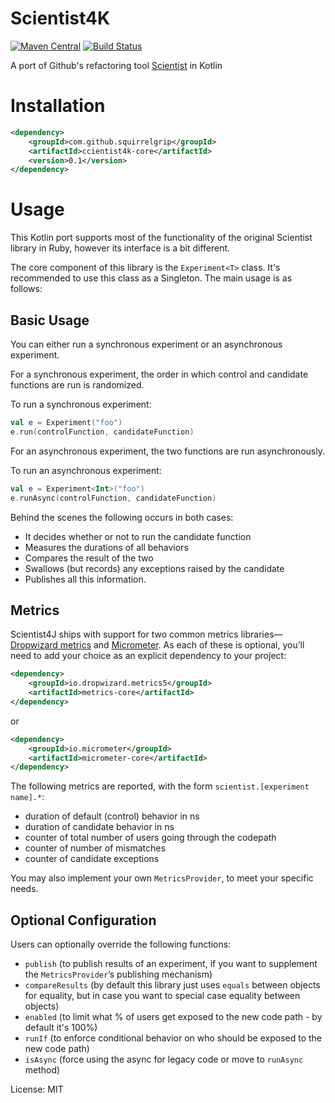 # Scientist4K

[![Maven Central](https://maven-badges.herokuapp.com/maven-central/com.github.squirrelgrip/Scientist4K/badge.svg)](https://maven-badges.herokuapp.com/maven-central/com.github.squirrelgrip/Scientist4K)
[![Build Status](https://travis-ci.com/SquirrelGrip/Scientist4K.svg?branch=develop)](https://travis-ci.com/SquirrelGrip/Scientist4K)

A port of Github's refactoring tool [Scientist](https://github.com/github/scientist) in Kotlin

# Installation

```xml
<dependency>
    <groupId>com.github.squirrelgrip</groupId>
    <artifactId>ccientist4k-core</artifactId>
    <version>0.1</version>
</dependency>
```
# Usage

This Kotlin port supports most of the functionality of the original Scientist library in Ruby, however its interface is a bit different.

The core component of this library is the `Experiment<T>` class. It's recommended to use this class as a Singleton. The main usage is as follows:

## Basic Usage

You can either run a synchronous experiment or an asynchronous experiment.

For a synchronous experiment, the order in which control and candidate functions are run is randomized.

To run a synchronous experiment:

```kotlin
val e = Experiment("foo")
e.run(controlFunction, candidateFunction)
```

For an asynchronous experiment, the two functions are run asynchronously.

To run an asynchronous experiment:

```kotlin
val e = Experiment<Int>("foo")
e.runAsync(controlFunction, candidateFunction)
```

Behind the scenes the following occurs in both cases:
* It decides whether or not to run the candidate function
* Measures the durations of all behaviors
* Compares the result of the two
* Swallows (but records) any exceptions raised by the candidate
* Publishes all this information.


## Metrics

Scientist4J ships with support for two common metrics libraries—[Dropwizard metrics](https://dropwizard.github.io/metrics/)
 and [Micrometer](https://micrometer.io). As each of these is optional, you’ll need to add your choice as an explicit dependency to your project:

```xml
<dependency>
    <groupId>io.dropwizard.metrics5</groupId>
    <artifactId>metrics-core</artifactId>
</dependency>
```
or
```xml
<dependency>
    <groupId>io.micrometer</groupId>
    <artifactId>micrometer-core</artifactId>
</dependency>
```

The following metrics are reported, with the form `scientist.[experiment name].*`:

* duration of default (control) behavior in ns
* duration of candidate behavior in ns
* counter of total number of users going through the codepath
* counter of number of mismatches
* counter of candidate exceptions

You may also implement your own `MetricsProvider`, to meet your specific needs.

## Optional Configuration

Users can optionally override the following functions:

* `publish` (to publish results of an experiment, if you want to supplement the `MetricsProvider`’s publishing mechanism)
* `compareResults` (by default this library just uses `equals` between objects for equality, but in case you want to special case equality between objects)
* `enabled` (to limit what % of users get exposed to the new code path - by default it's 100%)
* `runIf` (to enforce conditional behavior on who should be exposed to the new code path)
* `isAsync` (force using the async for legacy code or move to `runAsync` method)


License: MIT
